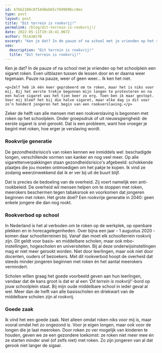 ```yaml
---
id: b7bb2108c8f54d8eb65cf699096cc8ec
type: post
layout: post
title: "Dit terrein is rookvrij!"
permalink: /blog/dit-terrein-is-rookvrij!/
date: 2022-05-11T19:16:41.067Z
author: 7biA1WiYB
excerpt: "Ken je dat? In de pauze of na school met je vrienden op het schoolplein een sigaret roken. Even uitblazen tussen de lessen door en er daarna weer tegenaan. Pauze na pauze, weer of geen weer… Ik ken het niet.  "
seo:
  description: "Dit terrein is rookvrij!"
  title: "Dit terrein is rookvrij!"
---
```

Ken je dat? In de pauze of na school met je vrienden op het schoolplein een sigaret roken. Even uitblazen tussen de lessen door en er daarna weer tegenaan. Pauze na pauze, weer of geen weer… Ik ken het niet.  

    <p>Zelf heb ik één keer geprobeerd om te roken, maar het is niks voor mij. Bij het eerste trekje begonnen mijn longen te protesteren en na een halve sigaret was het tien keer zo erg. Toen ben ik maar gestopt. Voor mij bleef het bij die halve sigaret, maar elke dag is dit voor zo’n honderd jongeren het begin van een rookverslaving.</p>
<p>Zeker de helft van alle mensen met een rookverslaving is begonnen met roken op het schoolplein. Onder groepsdruk of uit nieuwsgierigheid: de eerste sigaret is snel gerookt. Dat is een probleem, want hoe vroeger je begint met roken, hoe erger je verslaving wordt.</p>
<h3>Rookvrije generatie</h3>
<p>De gezondheidsrisico’s van roken kennen we inmiddels wel: beschadigde longen, verschillende vormen van kanker en nog veel meer. Op alle sigarettenverpakkingen staan gezondheidsrisico's afgebeeld: schokkende plaatjes die jou moeten ontmoedigen om het pakje te kopen. Ik vind ze zodanig weerzinwekkend dat ik er ver bij uit de buurt blijf.</p>
<p>Dat is precies de bedoeling van de overheid. Zij voert namelijk een anti-rookbeleid. De overheid wil mensen helpen om te stoppen met roken, meerokers beschermen tegen tabaksrook en voorkomen dat jongeren beginnen met roken. Het grote doel? Een rookvrije generatie in 2040: geen enkele jongere die dan nog rookt.</p>
<h3>Rookverbod op school</h3>
<p>In Nederland is het al verboden om te roken op de werkplek, op openbare plekken en in horecagelegenheden. Over bijna een jaar - 1 augustus 2020 - komen daar schoolterreinen bij. Vanaf dan moet elk schoolterrein rookvrij zijn. Dit geldt voor basis- en middelbare scholen, maar ook mbo-instellingen, hogescholen en universiteiten. Bij al deze onderwijsinstellingen mag er niet meer gerookt worden. Niet door leerlingen, maar ook niet door docenten, ouders of bezoekers. Met dit rookverbod hoopt de overheid dat steeds minder jongeren beginnen met roken én het aantal meerokers vermindert.</p>
<p>Scholen willen graag het goede voorbeeld geven aan hun leerlingen, vandaar dat de kans groot is dat er al een ‘<em>Dit terrein is rookvrij!</em><em>’</em>-bord op jouw schoolplein staat. Bij mijn oude middelbare school in ieder geval al wel. Meer dan de helft van alle basisscholen en driekwart van de middelbare scholen zijn al rookvrij.</p>
<h3>Goede zaak</h3>
<p>Ik vind het een goede zaak. Niet alleen omdat roken niks voor mij is, maar vooral omdat het zo ongezond is. Voor je eigen longen, maar ook voor de longen die je laat meeroken. Door roken zo ver mogelijk van kinderen te houden, geven we ze een gezondere toekomst: ze roken niet meer mee én ze starten minder snel (of zelfs niet) met roken. Zo zijn jongeren van al dat gerook niet langer de sigaar.</p>  
